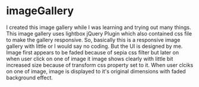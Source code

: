 # imageGallery
I created this image gallery while I was learning and trying out many things.
This image gallery uses lightbox jQuery Plugin which also contained css file to make the gallery responsive. So, basically this is a responsive image gallery with little or I would say no coding.
But the UI is designed by me. Image first appears to be faded because of sepia css filter but later on when user click on one of image it image shows clearly with little bit increased size because of transform css property set to it.
When user clciks on one of image, image is displayed to it's original dimensions with faded background effect.
